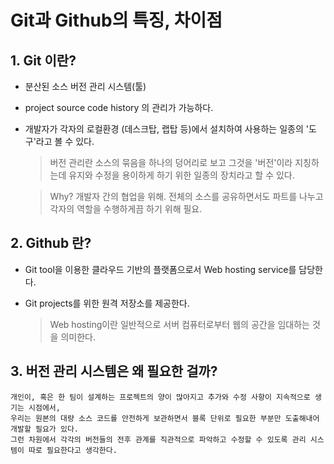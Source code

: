 # Git과 Github의 특징, 차이점

## 1. Git 이란?

- 분산된 소스 버전 관리 시스템(툴)
- project source code history 의 관리가 가능하다.
- 개발자가 각자의 로컬환경 (데스크탑, 랩탑 등)에서 설치하여 사용하는 일종의 '도구'라고 볼 수 있다.

  > 버전 관리란 소스의 묶음을 하나의 덩어리로 보고 그것을 '버전'이라 지칭하는데 유지와 수정을 용이하게 하기 위한 일종의 장치라고 할 수 있다.

  > Why? 개발자 간의 협업을 위해. 전체의 소스를 공유하면서도 파트를 나누고 각자의 역할을 수행하게끔 하기 위해 필요.

## 2. Github 란?

- Git tool을 이용한 클라우드 기반의 플랫폼으로서 Web hosting service를 담당한다.
- Git projects를 위한 원격 저장소를 제공한다.

  > Web hosting이란 일반적으로 서버 컴퓨터로부터 웹의 공간을 임대하는 것을 의미한다.

## 3. 버전 관리 시스템은 왜 필요한 걸까?

    개인이, 혹은 한 팀이 설계하는 프로젝트의 양이 많아지고 추가와 수정 사항이 지속적으로 생기는 시점에서,
    우리는 원본의 대량 소스 코드를 안전하게 보관하면서 블록 단위로 필요한 부분만 도출해내어 개발할 필요가 있다.
    그런 차원에서 각각의 버전들의 전후 관계를 직관적으로 파악하고 수정할 수 있도록 관리 시스템이 따로 필요한다고 생각한다.
